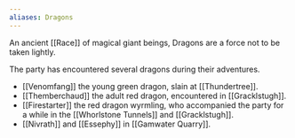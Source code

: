 ```yaml
---
aliases: Dragons
---
```

An ancient [[Race]] of magical giant beings, Dragons are a force not to be taken lightly.

The party has encountered several dragons during their adventures.

* [[Venomfang]] the young green dragon, slain at [[Thundertree]].
* [[Themberchaud]] the adult red dragon, encountered in [[Gracklstugh]].
* [[Firestarter]] the red dragon wyrmling, who accompanied the party for a while in the [[Whorlstone Tunnels]] and [[Gracklstugh]].
* [[Nivrath]] and [[Essephy]] in [[Gamwater Quarry]].